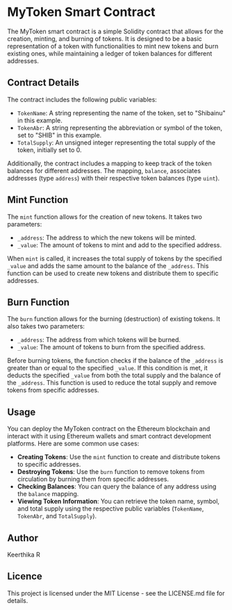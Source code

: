 # MyToken Smart Contract

The MyToken smart contract is a simple Solidity contract that allows for the creation, minting, and burning of tokens. It is designed to be a basic representation of a token with functionalities to mint new tokens and burn existing ones, while maintaining a ledger of token balances for different addresses.

## Contract Details

The contract includes the following public variables:

- `TokenName`: A string representing the name of the token, set to "Shibainu" in this example.
- `TokenAbr`: A string representing the abbreviation or symbol of the token, set to "SHIB" in this example.
- `TotalSupply`: An unsigned integer representing the total supply of the token, initially set to 0.

Additionally, the contract includes a mapping to keep track of the token balances for different addresses. The mapping, `balance`, associates addresses (type `address`) with their respective token balances (type `uint`).

## Mint Function

The `mint` function allows for the creation of new tokens. It takes two parameters:

- `_address`: The address to which the new tokens will be minted.
- `_value`: The amount of tokens to mint and add to the specified address.

When `mint` is called, it increases the total supply of tokens by the specified `_value` and adds the same amount to the balance of the `_address`. This function can be used to create new tokens and distribute them to specific addresses.

## Burn Function

The `burn` function allows for the burning (destruction) of existing tokens. It also takes two parameters:

- `_address`: The address from which tokens will be burned.
- `_value`: The amount of tokens to burn from the specified address.

Before burning tokens, the function checks if the balance of the `_address` is greater than or equal to the specified `_value`. If this condition is met, it deducts the specified `_value` from both the total supply and the balance of the `_address`. This function is used to reduce the total supply and remove tokens from specific addresses.

## Usage

You can deploy the MyToken contract on the Ethereum blockchain and interact with it using Ethereum wallets and smart contract development platforms. Here are some common use cases:

- **Creating Tokens**: Use the `mint` function to create and distribute tokens to specific addresses.
- **Destroying Tokens**: Use the `burn` function to remove tokens from circulation by burning them from specific addresses.
- **Checking Balances**: You can query the balance of any address using the `balance` mapping.
- **Viewing Token Information**: You can retrieve the token name, symbol, and total supply using the respective public variables (`TokenName`, `TokenAbr`, and `TotalSupply`).

## Author

Keerthika R

## Licence

This project is licensed under the MIT License - see the LICENSE.md file for details.